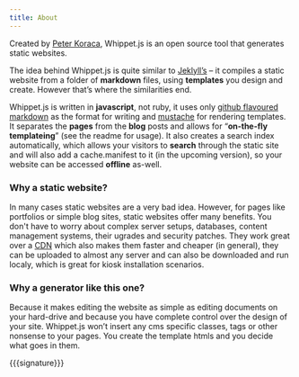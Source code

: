 ```yaml
---
title: About
---
```



Created by [Peter Koraca](https://github.com/pkorac), Whippet.js is an open source tool that generates static websites.

The idea behind Whippet.js is quite similar to [Jeklyll’s](http://jekyllrb.com/) – it compiles a static website from a folder of **markdown** files, using **templates** you design and create. However that’s where the similarities end.

Whippet.js is written in **javascript**, not ruby, it uses only [github flavoured markdown](https://help.github.com/articles/github-flavored-markdown) as the format for writing and [mustache](http://mustache.github.io/) for rendering templates. It separates the **pages** from the **blog** posts and allows for “**on-the-fly templateing**” (see the readme for usage). It also creates a search index automatically, which allows your visitors to **search** through the static site and will also add a cache.manifest to it (in the upcoming version), so your website can be accessed **offline** as-well.


### Why a static website?

In many cases static websites are a very bad idea. However, for pages like portfolios or simple blog sites, static websites offer many benefits.
You don't have to worry about complex server setups, databases, content management systems, their ugrades and security patches.
They work great over a [CDN](http://en.wikipedia.org/wiki/Content_delivery_network) which also makes them faster and cheaper (in general), they can be uploaded to almost any server and can also be downloaded and run localy, which is great for kiosk installation scenarios.


### Why a generator like this one?

Because it makes editing the website as simple as editing documents on your hard-drive and because you have complete control over the design of your site. Whippet.js won’t insert any cms specific classes, tags or other nonsense to your pages. You create the template htmls and you decide what goes in them.

{{{signature}}}
